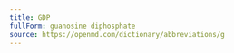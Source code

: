 ```yaml
---
title: GDP
fullForm: guanosine diphosphate
source: https://openmd.com/dictionary/abbreviations/g
---
```

